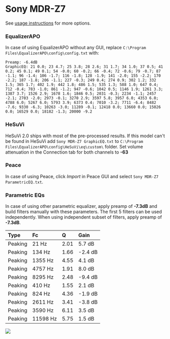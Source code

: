 # Sony MDR-Z7
See [usage instructions](https://github.com/jaakkopasanen/AutoEq#usage) for more options.

### EqualizerAPO
In case of using EqualizerAPO without any GUI, replace `C:\Program Files\EqualizerAPO\config\config.txt`
with:
```
Preamp: -6.4dB
GraphicEQ: 21 0.0; 23 4.7; 25 3.8; 28 2.6; 31 1.7; 34 1.0; 37 0.5; 41 0.2; 45 0.1; 49 0.1; 54 -0.0; 60 -0.2; 66 -0.4; 72 -0.6; 79 -0.7; 87 -1.1; 96 -1.4; 106 -1.7; 116 -1.8; 128 -1.9; 141 -2.0; 155 -2.2; 170 -2.2; 187 -1.8; 206 -1.1; 227 -0.3; 249 0.4; 274 0.9; 302 1.2; 332 1.5; 365 1.7; 402 1.9; 442 1.8; 486 1.5; 535 1.3; 588 1.0; 647 0.4; 712 -0.4; 783 -1.0; 861 -1.2; 947 -0.6; 1042 0.5; 1146 1.9; 1261 3.3; 1387 3.7; 1526 2.9; 1678 1.6; 1846 0.5; 2031 -0.3; 2234 -1.1; 2457 -2.1; 2703 -2.0; 2973 -0.1; 3270 2.9; 3597 5.8; 3957 6.0; 4353 6.0; 4788 6.0; 5267 6.0; 5793 3.9; 6373 0.4; 7010 -3.2; 7711 -6.4; 8482 -7.6; 9330 -6.3; 10263 -3.0; 11289 -0.1; 12418 0.0; 13660 0.0; 15026 0.0; 16529 0.0; 18182 -1.3; 20000 -9.2
```

### HeSuVi
HeSuVi 2.0 ships with most of the pre-processed results. If this model can't be found in HeSuVi add
`Sony MDR-Z7 GraphicEQ.txt` to `C:\Program Files\EqualizerAPO\config\HeSuVi\eq\custom\` folder.
Set volume attenuation in the Connection tab for both channels to **-63**

### Peace
In case of using Peace, click *Import* in Peace GUI and select `Sony MDR-Z7 ParametricEQ.txt`.

### Parametric EQs
In case of using other parametric equalizer, apply preamp of **-7.3dB** and build filters manually
with these parameters. The first 5 filters can be used independently.
When using independent subset of filters, apply preamp of **-7.3dB**.

| Type    | Fc       |    Q | Gain    |
|:--------|:---------|:-----|:--------|
| Peaking | 21 Hz    | 2.01 | 5.7 dB  |
| Peaking | 134 Hz   | 1.66 | -2.4 dB |
| Peaking | 1355 Hz  | 4.55 | 4.1 dB  |
| Peaking | 4757 Hz  | 1.91 | 8.0 dB  |
| Peaking | 8295 Hz  | 2.48 | -9.4 dB |
| Peaking | 410 Hz   | 1.55 | 2.1 dB  |
| Peaking | 824 Hz   | 4.36 | -1.9 dB |
| Peaking | 2611 Hz  | 3.41 | -3.8 dB |
| Peaking | 3590 Hz  | 6.11 | 3.5 dB  |
| Peaking | 11598 Hz | 5.75 | 1.5 dB  |

![](https://raw.githubusercontent.com/jaakkopasanen/AutoEq/master/results/oratory1990/harman_over-ear_2018/Sony%20MDR-Z7/Sony%20MDR-Z7.png)
